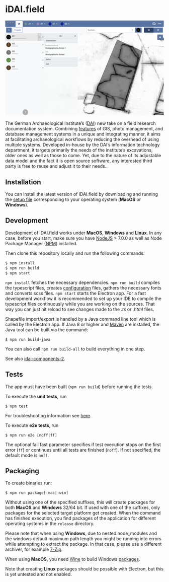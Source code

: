 # iDAI.field  

![idai-field](img/README-1.png)  
   
   
The German Archaeological Institute’s ([DAI](https://www.dainst.org)) 
new take on a field research 
documentation system. Combining [features](README-FEATURES.md) of GIS, photo management, and 
database management systems in a unique and integrating manner, 
it aims at facilitating archaeological workflows by reducing the overhead 
of using multiple systems. Developed in-house by the DAI’s information 
technology department, it targets primarily the needs of the institute’s 
excavations, older ones as well as those to come. Yet, due to the nature 
of its adjustable data model and the fact it is open source software, any 
interested third party is free to reuse and adjust it to their needs..
   

## Installation

You can install the latest version of iDAI.field by downloading and running the [setup file](https://github.com/dainst/idai-field/releases/latest) corresponding to your operating system (**MacOS** or **Windows**).


   
## Development

Development of iDAI.field works under **MacOS**, **Windows** and **Linux**. In any case, before you start, make sure you have [NodeJS](https://nodejs.org/en/) > 7.0.0 as well as Node Package Manager ([NPM](https://www.npmjs.com/)) installed.  

Then clone this repository locally and run the following commands:

```
$ npm install
$ npm run build
$ npm start
```

`npm install` fetches the necessary dependencies. `npm run build` compiles the typescript files, creates [configuration](config/README.md) files, gathers the necessary fonts and converts scss files. `npm start` starts the Electron app. For a fast development workflow it is recommended to set up your IDE to compile the typescript files continuously while you are 
 working on the sources. That way you can just hit reload to see changes made to the *.ts* or *.html* files.
 
Shapefile import/export is handled by a Java command line tool which is called by the Electron app. If Java 8 or higher and [Maven](https://maven.apache.org/) are installed, the Java tool can be built via the command:
```
$ npm run build-java
```
You can also call `npm run build-all` to build everything in one step. 


See also [idai-components-2](https://github.com/dainst/idai-components-2).

## Tests

The app must have been built (`npm run build`) before running the tests.

To execute the **unit tests**, run 

```
$ npm test   
```

For troubleshooting information see [here](docs/unit-test-troubleshooting.md).

To execute **e2e tests**, run 

```
$ npm run e2e [noff|ff]
```

The optional fail fast parameter specifies if test execution stops on the first error (`ff`) or continues until all tests are finished (`noff`). If not specified, the default mode is `noff`. 

## Packaging

To create binaries run:

```
$ npm run package[-mac|-win]
```

Without using one of the specified suffixes, this will create packages for both **MacOS** and **Windows** 32/64 bit.
If used with one of the suffixes, only packages for the selected target platform get created. When the command has finished execution, you find packages of the application for different operating systems in the `release` directory.

Please note that when using **Windows**, due to nested node_modules and the 
windows default maximum path length you might be running into errors while attempting
to extract the package. In that case, please use a different archiver, for example [7-Zip](http://www.7-zip.org/download.html).

When using **MacOS**, you need [Wine](http://www.davidbaumgold.com/tutorials/wine-mac/) to build Windows [packages](https://github.com/dainst/idai-field-client/blob/master/README.md#packacking).

Note that creating **Linux** packages should be possible with Electron, but this is yet untested and not enabled.


